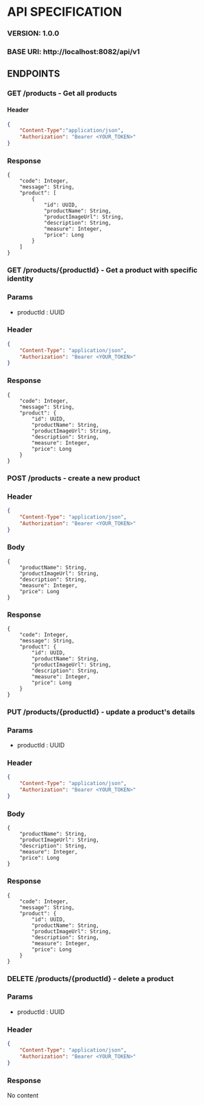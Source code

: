 # API SPECIFICATION
### VERSION: 1.0.0
### BASE URI: http://localhost:8082/api/v1
## ENDPOINTS
### GET /products - Get all products
#### Header
```json
{
    "Content-Type":"application/json",
    "Authorization": "Bearer <YOUR_TOKEN>"
}
```
### Response
```
{
    "code": Integer,
    "message": String,
    "product": [
        {
            "id": UUID,
            "productName": String,
            "productImageUrl": String,
            "description": String,
            "measure": Integer,
            "price": Long
        }
    ]
}
```
### GET /products/{productId} - Get a product with specific identity
### Params 
+ productId : UUID
### Header
```json
{
    "Content-Type": "application/json",
    "Authorization": "Bearer <YOUR_TOKEN>"
}
```
### Response
```
{
    "code": Integer,
    "message": String,
    "product": {
        "id": UUID,
        "productName": String,
        "productImageUrl": String,
        "description": String,
        "measure": Integer,
        "price": Long
    }
}
```
### POST /products - create a new product
### Header
```json
{
    "Content-Type": "application/json",
    "Authorization": "Bearer <YOUR_TOKEN>"
}
```
### Body
```
{
    "productName": String,
    "productImageUrl": String,
    "description": String,
    "measure": Integer,
    "price": Long
}
```
### Response
```
{
    "code": Integer,
    "message": String,
    "product": {
        "id": UUID,
        "productName": String,
        "productImageUrl": String,
        "description": String,
        "measure": Integer,
        "price": Long
    }
}
```
### PUT /products/{productId} - update a product's details
### Params 
+ productId : UUID
### Header
```json
{
    "Content-Type": "application/json",
    "Authorization": "Bearer <YOUR_TOKEN>"
}
```
### Body
```
{
    "productName": String,
    "productImageUrl": String,
    "description": String,
    "measure": Integer,
    "price": Long
}
```
### Response
```
{
    "code": Integer,
    "message": String,
    "product": {
        "id": UUID,
        "productName": String,
        "productImageUrl": String,
        "description": String,
        "measure": Integer,
        "price": Long
    }
}
```
### DELETE /products/{productId} - delete a product
### Params 
+ productId : UUID
### Header
```json
{
    "Content-Type": "application/json",
    "Authorization": "Bearer <YOUR_TOKEN>"
}
```
### Response 
No content

